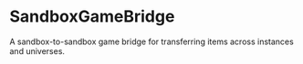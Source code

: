 # SandboxGameBridge
A sandbox-to-sandbox game bridge for transferring items across instances and universes.

